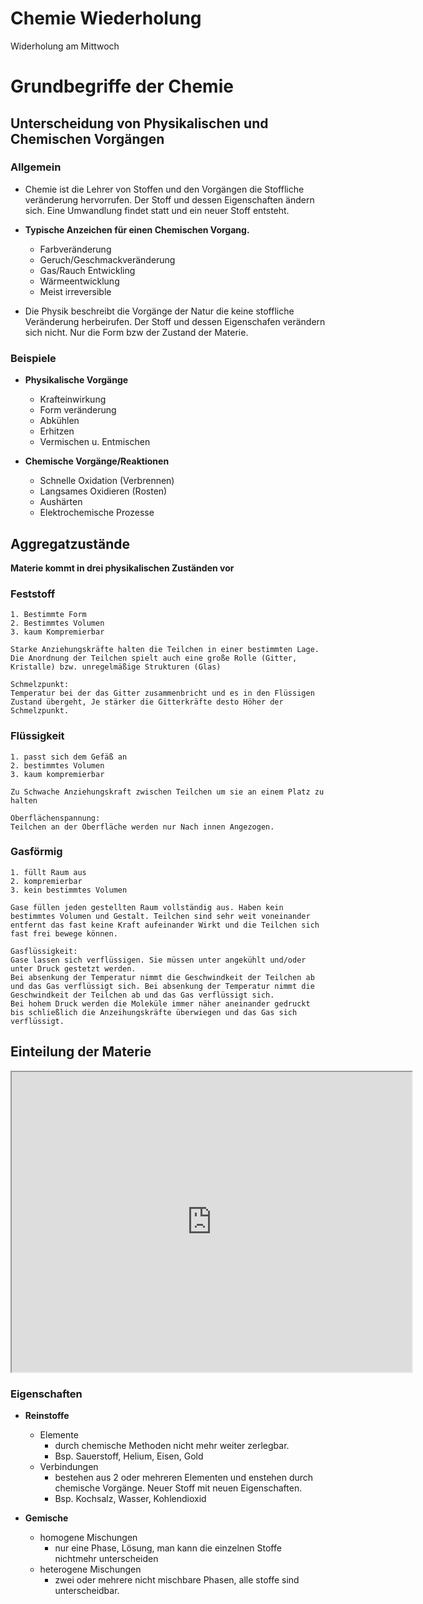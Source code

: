 # Chemie Wiederholung
Widerholung am Mittwoch

# Grundbegriffe der Chemie

## Unterscheidung von Physikalischen und Chemischen Vorgängen

### Allgemein
- Chemie ist die Lehrer von Stoffen und den Vorgängen die Stoffliche veränderung hervorrufen. Der Stoff und dessen Eigenschaften ändern sich. Eine Umwandlung findet statt und ein neuer Stoff entsteht.
- **Typische Anzeichen für einen Chemischen Vorgang.**
  - Farbveränderung
  - Geruch/Geschmackveränderung
  - Gas/Rauch Entwickling
  - Wärmeentwicklung
  - Meist irreversible


- Die Physik beschreibt die Vorgänge der Natur die keine stoffliche Veränderung herbeirufen. Der Stoff und dessen Eigenschafen verändern sich nicht. Nur die Form bzw der Zustand der Materie.

### Beispiele
- **Physikalische Vorgänge**
    - Krafteinwirkung
    - Form veränderung
    - Abkühlen
    - Erhitzen
    - Vermischen u. Entmischen

- **Chemische Vorgänge/Reaktionen**
    - Schnelle Oxidation (Verbrennen)
    - Langsames Oxidieren (Rosten)
    - Aushärten
    - Elektrochemische Prozesse

## Aggregatzustände

**Materie kommt in drei physikalischen Zuständen vor**

### Feststoff
    1. Bestimmte Form
    2. Bestimmtes Volumen
    3. kaum Kompremierbar
    
    Starke Anziehungskräfte halten die Teilchen in einer bestimmten Lage. Die Anordnung der Teilchen spielt auch eine große Rolle (Gitter, Kristalle) bzw. unregelmäßige Strukturen (Glas)

    Schmelzpunkt:
    Temperatur bei der das Gitter zusammenbricht und es in den Flüssigen Zustand übergeht, Je stärker die Gitterkräfte desto Höher der Schmelzpunkt.

### Flüssigkeit
    1. passt sich dem Gefäß an
    2. bestimmtes Volumen
    3. kaum kompremierbar

    Zu Schwache Anziehungskraft zwischen Teilchen um sie an einem Platz zu halten

    Oberflächenspannung:
    Teilchen an der Oberfläche werden nur Nach innen Angezogen.

### Gasförmig
    1. füllt Raum aus
    2. kompremierbar
    3. kein bestimmtes Volumen

    Gase füllen jeden gestellten Raum vollständig aus. Haben kein bestimmtes Volumen und Gestalt. Teilchen sind sehr weit voneinander entfernt das fast keine Kraft aufeinander Wirkt und die Teilchen sich fast frei bewege können.

    Gasflüssigkeit:
    Gase lassen sich verflüssigen. Sie müssen unter angekühlt und/oder unter Druck gestetzt werden. 
    Bei absenkung der Temperatur nimmt die Geschwindkeit der Teilchen ab und das Gas verflüssigt sich. Bei absenkung der Temperatur nimmt die Geschwindkeit der Teilchen ab und das Gas verflüssigt sich.
    Bei hohem Druck werden die Moleküle immer näher aneinander gedruckt bis schließlich die Anzeihungskräfte überwiegen und das Gas sich verflüssigt.

## Einteilung der Materie
<iframe src="https://drive.google.com/file/d/1-F-4L8H_BSrc-fDFl0wB2N4hja5XMwQS/preview" width="640" height="480" allow="autoplay"></iframe>

### Eigenschaften
- **Reinstoffe**
    - Elemente
      - durch chemische Methoden nicht mehr weiter zerlegbar.
      - Bsp. Sauerstoff, Helium, Eisen, Gold
    - Verbindungen
        - bestehen aus 2 oder mehreren Elementen und enstehen durch chemische Vorgänge. Neuer Stoff mit  neuen Eigenschaften.
        - Bsp. Kochsalz, Wasser, Kohlendioxid

- **Gemische**
    - homogene Mischungen
        - nur eine Phase, Lösung, man kann die einzelnen Stoffe nichtmehr unterscheiden
    - heterogene Mischungen
        - zwei oder mehrere nicht mischbare Phasen, alle stoffe sind unterscheidbar.

